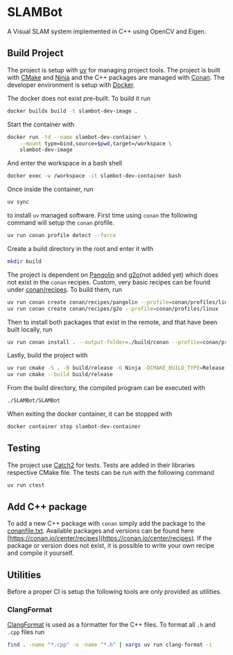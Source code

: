 # SLAMBot

A Visual SLAM system implemented in C++ using OpenCV and Eigen.

## Build Project
The project is setup with [uv](https://github.com/astral-sh/uv) for managing
project tools. The project is built with [CMake](https://cmake.org/) and
[Ninja](https://ninja-build.org/) and the C++ packages are managed with
[Conan](https://conan.io/). The developer environment is setup with
[Docker](https://www.docker.com/).

The docker does not exist pre-built. To build it run
```sh
docker buildx build -t slambot-dev-image .
```
Start the container with
```sh
docker run -td --name slambot-dev-container \
    --mount type=bind,source=$pwd,target=/workspace \
    slambot-dev-image
```
And enter the workspace in a bash shell
```sh
docker exec -w /workspace -it slambot-dev-container bash
```

Once inside the container, run
```sh
uv sync
```
to install `uv` managed software. First time using `conan` the following command
will setup the `conan` profile.
```sh
uv run conan profile detect --force
```
Create a build directory in the root and enter it with
```sh
mkdir build
```
The project is dependent on [Pangolin](https://github.com/stevenlovegrove/Pangolin/tree/master) and [g2o](https://github.com/RainerKuemmerle/g2o)(not added yet) which does not exist in the `conan` recipes. Custom, very basic recipes can be found under [conan/recipes](./conan/recipes). To build them, run
```sh
uv run conan create conan/recipes/pangolin --profile=conan/profiles/linux
uv run conan create conan/recipes/g2o --profile=conan/profiles/linux
```
Then to install both packages that exist in the remote, and that have been built locally, run
```sh
uv run conan install . --output-folder=./build/conan --profile=conan/profiles/linux
```
Lastly, build the project with
```sh
uv run cmake -S . -B build/release -G Ninja -DCMAKE_BUILD_TYPE=Release
uv run cmake --build build/release
```

From the build directory, the compiled program can be executed with
```sh
./SLAMBot/SLAMBot
```

When exiting the docker container, it can be stopped with
```sh
docker container stop slambot-dev-container
```

## Testing
The project use [Catch2](https://github.com/catchorg/Catch2) for tests. Tests
are added in their libraries respective CMake file. The tests can be run with
the following command
```sh
uv run ctest
```

## Add C++ package
To add a new C++ package with `conan` simply add the package to the
[conanfile.txt](./conanfile.txt). Available packages and versions can be found
here [https://conan.io/center/recipes](https://conan.io/center/recipes). If the
package or version does not exist, it is possible to write your own recipe and
compile it yourself.

## Utilities
Before a proper CI is setup the following tools are only provided as utilities.
### ClangFormat
[ClangFormat](https://clang.llvm.org/docs/ClangFormat.html) is used as a
formatter for the C++ files. To format all `.h` and `.cpp` files run
```sh
find . -name "*.cpp" -o -name "*.h" | xargs uv run clang-format -i
```
